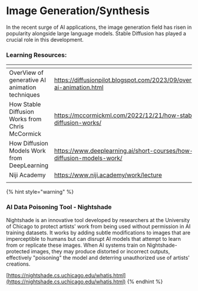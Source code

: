 # Image Generation/Synthesis

In the recent surge of AI applications, the image generation field has risen in popularity alongside large language models. Stable Diffusion has played a crucial role in this development.



### Learning Resources:

<table data-view="cards"><thead><tr><th></th><th></th><th></th></tr></thead><tbody><tr><td>OverView of generative AI animation techniques</td><td><a href="https://diffusionpilot.blogspot.com/2023/09/overview-ai-animation.html">https://diffusionpilot.blogspot.com/2023/09/overview-ai-animation.html</a></td><td></td></tr><tr><td>How Stable Diffusion Works from Chris McCormick</td><td><a href="https://mccormickml.com/2022/12/21/how-stable-diffusion-works/">https://mccormickml.com/2022/12/21/how-stable-diffusion-works/</a></td><td></td></tr><tr><td>How Diffusion Models Work from DeepLearning</td><td><a href="https://www.deeplearning.ai/short-courses/how-diffusion-models-work/">https://www.deeplearning.ai/short-courses/how-diffusion-models-work/</a></td><td></td></tr><tr><td>Niji Academy</td><td><a href="https://www.niji.academy/work/lecture">https://www.niji.academy/work/lecture</a></td><td></td></tr><tr><td></td><td></td><td></td></tr></tbody></table>



{% hint style="warning" %}
### AI Data Poisoning Tool - Nightshade

Nightshade is an innovative tool developed by researchers at the University of Chicago to protect artists' work from being used without permission in AI training datasets. It works by adding subtle modifications to images that are imperceptible to humans but can disrupt AI models that attempt to learn from or replicate these images. When AI systems train on Nightshade-protected images, they may produce distorted or incorrect outputs, effectively "poisoning" the model and deterring unauthorized use of artists' creations.

[https://nightshade.cs.uchicago.edu/whatis.html](https://nightshade.cs.uchicago.edu/whatis.html)
{% endhint %}



